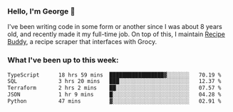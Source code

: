 ### Hello, I'm George 👋

I've been writing code in some form or another since I was about 8 years old, and recently made it my full-time job. On top of this, I maintain [Recipe Buddy](https://github.com/georgegebbett/recipe-buddy), a recipe scraper that interfaces with Grocy.  

<!--
**georgegebbett/georgegebbett** is a ✨ _special_ ✨ repository because its `README.md` (this file) appears on your GitHub profile.

Here are some ideas to get you started:

- 🔭 I’m currently working on ...
- 🌱 I’m currently learning ...
- 👯 I’m looking to collaborate on ...
- 🤔 I’m looking for help with ...
- 💬 Ask me about ...
- 📫 How to reach me: ...
- 😄 Pronouns: ...
- ⚡ Fun fact: ...
-->

### What I've been up to this week:
<!--START_SECTION:waka-->

```txt
TypeScript      18 hrs 59 mins  █████████████████▓░░░░░░░   70.19 %
SQL             3 hrs 20 mins   ███░░░░░░░░░░░░░░░░░░░░░░   12.37 %
Terraform       2 hrs 2 mins    ██░░░░░░░░░░░░░░░░░░░░░░░   07.57 %
JSON            1 hr 9 mins     █░░░░░░░░░░░░░░░░░░░░░░░░   04.28 %
Python          47 mins         ▓░░░░░░░░░░░░░░░░░░░░░░░░   02.91 %
```

<!--END_SECTION:waka-->
